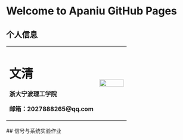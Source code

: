 # Welcome to Apaniu GitHub Pages
## 个人信息
<table border="0">
  <tr>
    <td width="75%">
      <h1>文清</h1>
      <p><b>浙大宁波理工学院</b></p>
      <p><b>邮箱：2027888265@qq.com</b></p>
    </td>
    <td width="25%">
      <img src="/timg.jpg" width="100%">    
    </td>
  </tr>
</table>
## 信号与系统实验作业

              
              
               
               
        
